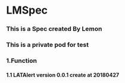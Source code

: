 # LMSpec

### This is a Spec created By Lemon
### This is a private pod for test
### 1.Function
#### 1.1 LATAlert  version 0.0.1 create at 20180427
